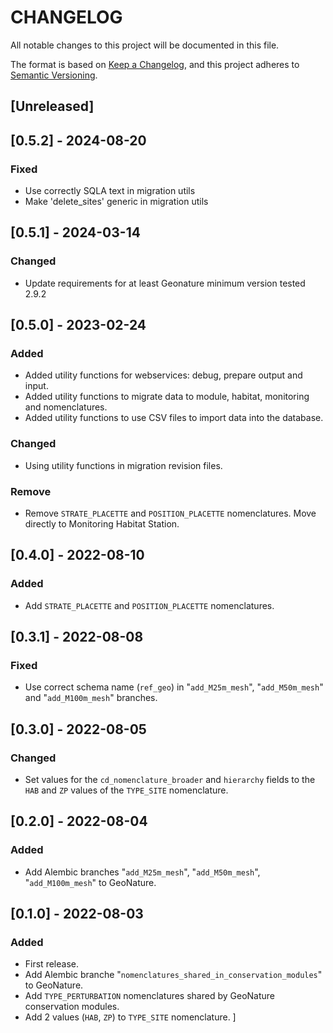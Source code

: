 # CHANGELOG

All notable changes to this project will be documented in this file.

The format is based on [Keep a Changelog](https://keepachangelog.com/en/1.0.0/),
and this project adheres to [Semantic Versioning](https://semver.org/spec/v2.0.0.html).

## [Unreleased]

## [0.5.2] - 2024-08-20

### Fixed
- Use correctly SQLA text in migration utils
- Make 'delete_sites' generic in migration utils

## [0.5.1] - 2024-03-14

### Changed

- Update requirements for at least Geonature minimum version tested 2.9.2

## [0.5.0] - 2023-02-24

### Added

- Added utility functions for webservices: debug, prepare output and input.
- Added utility functions to migrate data to module, habitat, monitoring and nomenclatures.
- Added utility functions to use CSV files to import data into the database.

### Changed

- Using utility functions in migration revision files.

### Remove

- Remove `STRATE_PLACETTE` and `POSITION_PLACETTE` nomenclatures. Move directly to Monitoring Habitat Station.

## [0.4.0] - 2022-08-10

### Added

- Add `STRATE_PLACETTE` and `POSITION_PLACETTE` nomenclatures.

## [0.3.1] - 2022-08-08

### Fixed

- Use correct schema name (`ref_geo`) in "`add_M25m_mesh`", "`add_M50m_mesh`" and
  "`add_M100m_mesh`" branches.

## [0.3.0] - 2022-08-05

### Changed

- Set values for the `cd_nomenclature_broader` and `hierarchy` fields to the `HAB` and `ZP`
  values of the `TYPE_SITE` nomenclature.

## [0.2.0] - 2022-08-04

### Added

- Add Alembic branches "`add_M25m_mesh`", "`add_M50m_mesh`", "`add_M100m_mesh`" to GeoNature.

## [0.1.0] - 2022-08-03

### Added

- First release.
- Add Alembic branche "`nomenclatures_shared_in_conservation_modules`" to GeoNature.
- Add `TYPE_PERTURBATION` nomenclatures shared by GeoNature conservation modules.
- Add 2 values (`HAB`, `ZP`) to `TYPE_SITE` nomenclature.
  ]
